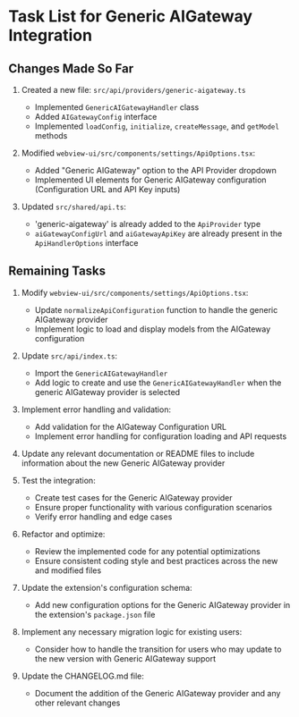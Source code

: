 # Task List for Generic AIGateway Integration

## Changes Made So Far

1. Created a new file: `src/api/providers/generic-aigateway.ts`
   - Implemented `GenericAIGatewayHandler` class
   - Added `AIGatewayConfig` interface
   - Implemented `loadConfig`, `initialize`, `createMessage`, and `getModel` methods

2. Modified `webview-ui/src/components/settings/ApiOptions.tsx`:
   - Added "Generic AIGateway" option to the API Provider dropdown
   - Implemented UI elements for Generic AIGateway configuration (Configuration URL and API Key inputs)

3. Updated `src/shared/api.ts`:
   - 'generic-aigateway' is already added to the `ApiProvider` type
   - `aiGatewayConfigUrl` and `aiGatewayApiKey` are already present in the `ApiHandlerOptions` interface

## Remaining Tasks

1. Modify `webview-ui/src/components/settings/ApiOptions.tsx`:
   - Update `normalizeApiConfiguration` function to handle the generic AIGateway provider
   - Implement logic to load and display models from the AIGateway configuration

2. Update `src/api/index.ts`:
   - Import the `GenericAIGatewayHandler`
   - Add logic to create and use the `GenericAIGatewayHandler` when the generic AIGateway provider is selected

3. Implement error handling and validation:
   - Add validation for the AIGateway Configuration URL
   - Implement error handling for configuration loading and API requests

4. Update any relevant documentation or README files to include information about the new Generic AIGateway provider

5. Test the integration:
   - Create test cases for the Generic AIGateway provider
   - Ensure proper functionality with various configuration scenarios
   - Verify error handling and edge cases

6. Refactor and optimize:
   - Review the implemented code for any potential optimizations
   - Ensure consistent coding style and best practices across the new and modified files

7. Update the extension's configuration schema:
   - Add new configuration options for the Generic AIGateway provider in the extension's `package.json` file

8. Implement any necessary migration logic for existing users:
   - Consider how to handle the transition for users who may update to the new version with Generic AIGateway support

9. Update the CHANGELOG.md file:
   - Document the addition of the Generic AIGateway provider and any other relevant changes
